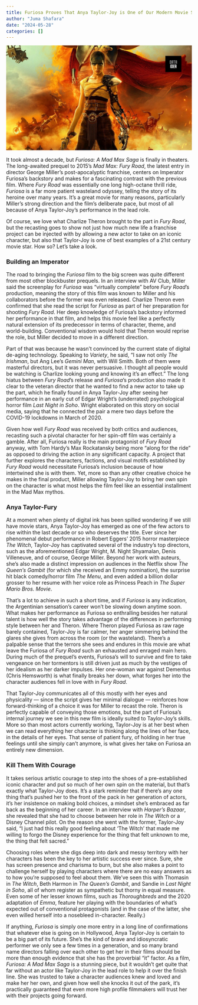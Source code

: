 ```yaml
---
title: Furiosa Proves That Anya Taylor-Joy is One of Our Modern Movie Stars
author: "Juma Shafara"
date: "2024-05-28"
categories: []
---
```


![IMDb](thumbnail.png)

It took almost a decade, but _Furiosa: A Mad Max Saga_ is finally in theaters. The long-awaited prequel to 2015’s _Mad Max: Fury Road_, the latest entry in director George Miller’s post-apocalyptic franchise, centers on Imperator Furiosa’s backstory and makes for a fascinating contrast with the previous film. Where _Fury Road_ was essentially one long high-octane thrill ride, _Furiosa_ is a far more patient wasteland odyssey, telling the story of its heroine over many years. It’s a great movie for many reasons, particularly Miller’s strong direction and the film’s deliberate pace, but most of all because of Anya Taylor-Joy’s performance in the lead role.

Of course, we love what Charlize Theron brought to the part in _Fury Road_, but the recasting goes to show not just how much new life a franchise project can be injected with by allowing a new actor to take on an iconic character, but also that Taylor-Joy is one of best examples of a 21st century movie star. How so? Let’s take a look.

<script async src="https://pagead2.googlesyndication.com/pagead/js/adsbygoogle.js?client=ca-pub-8076040302380238"
     crossorigin="anonymous"></script>

<ins class="adsbygoogle"
     style="display:block; text-align:center;"
     data-ad-layout="in-article"
     data-ad-format="fluid"
     data-ad-client="ca-pub-8076040302380238"
     data-ad-slot="8693891310"></ins>

<script>
     (adsbygoogle = window.adsbygoogle || []).push({});
</script>

### Building an Imperator

The road to bringing the _Furiosa_ film to the big screen was quite different from most other blockbuster prequels. In an interview with AV Club, Miller said the screenplay for _Furiosa_ was “virtually complete” before _Fury Road_’s production, meaning the story of this film was known to Miller and his collaborators before the former was even released. Charlize Theron even confirmed that she read the script for _Furiosa_ as part of her preparation for shooting _Fury Road_. Her deep knowledge of Furiosa’s backstory informed her performance in that film, and helps this movie feel like a perfectly natural extension of its predecessor in terms of character, theme, and world-building. Conventional wisdom would hold that Theron would reprise the role, but Miller decided to move in a different direction.

Part of that was because he wasn’t convinced by the current state of digital de-aging technology. Speaking to _Variety_, he said, “I saw not only _The Irishman_, but Ang Lee’s _Gemini Man_, with Will Smith. Both of them were masterful directors, but it was never persuasive. I thought all people would be watching is Charlize looking young and knowing it’s an effect.” The long hiatus between _Fury Road_’s release and _Furiosa_’s production also made it clear to the veteran director that he wanted to find a new actor to take up the part, which he finally found in Anya Taylor-Joy after seeing her performance in an early cut of Edgar Wright’s (underrated) psychological horror film _Last Night in Soho_. Wright elaborated on this story on social media, saying that he connected the pair a mere two days before the COVID-19 lockdowns in March of 2020.

Given how well _Fury Road_ was received by both critics and audiences, recasting such a pivotal character for her spin-off film was certainly a gamble. After all, Furiosa really is the main protagonist of _Fury Road_ anyway, with Tom Hardy’s Max Rockatansky being more “along for the ride” as opposed to driving the action in any significant capacity. A project that further explores the characters, factions, and visual motifs established by _Fury Road_ would necessitate Furiosa’s inclusion because of how intertwined she is with them. Yet, more so than any other creative choice he makes in the final product, Miller allowing Taylor-Joy to bring her own spin on the character is what most helps the film feel like an essential installment in the Mad Max mythos.

<script async src="https://pagead2.googlesyndication.com/pagead/js/adsbygoogle.js?client=ca-pub-8076040302380238"
     crossorigin="anonymous"></script>

<ins class="adsbygoogle"
     style="display:block; text-align:center;"
     data-ad-layout="in-article"
     data-ad-format="fluid"
     data-ad-client="ca-pub-8076040302380238"
     data-ad-slot="8693891310"></ins>

<script>
     (adsbygoogle = window.adsbygoogle || []).push({});
</script>

### Anya Taylor-Fury

At a moment when plenty of digital ink has been spilled wondering if we still have movie stars, Anya Taylor-Joy has emerged as one of the few actors to rise within the last decade or so who deserves the title. Ever since her phenomenal debut performance in Robert Eggers’ 2015 horror masterpiece _The Witch_, Taylor-Joy has captivated several of the industry’s top directors, such as the aforementioned Edgar Wright, M. Night Shyamalan, Denis Villeneuve, and of course, George Miller. Beyond her work with auteurs, she’s also made a distinct impression on audiences in the Netflix show _The Queen’s Gambit_ (for which she received an Emmy nomination), the surprise hit black comedy/horror film _The Menu_, and even added a billion dollar grosser to her resume with her voice role as Princess Peach in _The Super Mario Bros. Movie_.

That’s a lot to achieve in such a short time, and if _Furiosa_ is any indication, the Argentinian sensation’s career won’t be slowing down anytime soon. What makes her performance as Furiosa so enthralling besides her natural talent is how well the story takes advantage of the differences in performing style between her and Theron. Where Theron played Furiosa as raw rage barely contained, Taylor-Joy is far calmer, her anger simmering behind the glares she gives from across the room (or the wasteland). There’s a palpable sense that the terrors she sees and endures in this movie are what leave the Furiosa of _Fury Road_ such an exhausted and enraged main hero. During much of the prequel’s events, Furiosa’s will to survive and fire to take vengeance on her tormentors is still driven just as much by the vestiges of her idealism as her darker impulses. Her one-woman war against Dementus (Chris Hemsworth) is what finally breaks her down, what forges her into the character audiences fell in love with in _Fury Road_.

That Taylor-Joy communicates all of this mostly with her eyes and physicality — since the script gives her minimal dialogue — reinforces how forward-thinking of a choice it was for Miller to recast the role. Theron is perfectly capable of conveying those emotions, but the part of Furiosa’s internal journey we see in this new film is ideally suited to Taylor-Joy’s skills. More so than most actors currently working, Taylor-Joy is at her best when we can read everything her character is thinking along the lines of her face, in the details of her eyes. That sense of patient fury, of holding in her true feelings until she simply can’t anymore, is what gives her take on Furiosa an entirely new dimension.

<script async src="https://pagead2.googlesyndication.com/pagead/js/adsbygoogle.js?client=ca-pub-8076040302380238"
     crossorigin="anonymous"></script>

<ins class="adsbygoogle"
     style="display:block; text-align:center;"
     data-ad-layout="in-article"
     data-ad-format="fluid"
     data-ad-client="ca-pub-8076040302380238"
     data-ad-slot="8693891310"></ins>

<script>
     (adsbygoogle = window.adsbygoogle || []).push({});
</script>

### Kill Them With Courage

It takes serious artistic courage to step into the shoes of a pre-established iconic character and put so much of her own spin on the material, but that’s exactly what Taylor-Joy does. It’s a stark reminder that if there’s any one thing that’s pushed her to the front of the pack in her generation of actors, it’s her insistence on making bold choices, a mindset she’s embraced as far back as the beginning of her career. In an interview with _Harper’s Bazaar_, she revealed that she had to choose between her role in _The Witch_ or a Disney Channel pilot. On the reason she went with the former, Taylor-Joy said, “I just had this really good feeling about ‘The Witch’ that made me willing to forgo the Disney experience for the thing that felt unknown to me, the thing that felt sacred.”

Choosing roles where she digs deep into dark and messy territory with her characters has been the key to her artistic success ever since. Sure, she has screen presence and charisma to burn, but she also makes a point to challenge herself by playing characters where there are no easy answers as to how you’re supposed to feel about them. We’ve seen this with Thomasin in _The Witch_, Beth Harmon in _The Queen’s Gambit_, and Sandie in _Last Night in Soho_, all of whom register as sympathetic but thorny in equal measure. Even some of her lesser known films, such as _Thoroughbreds_ and the 2020 adaptation of _Emma_, feature her playing with the boundaries of what’s expected out of conventional protagonists (and in the case of the latter, she even willed herself into a nosebleed in-character. Really.)

If anything, _Furiosa_ is simply one more entry in a long line of confirmations that whatever else is going on in Hollywood, Anya Taylor-Joy is certain to be a big part of its future. She’s the kind of brave and idiosyncratic performer we only see a few times in a generation, and so many brand name directors falling over each other to get her in their films should be more than enough evidence that she has the proverbial “it” factor. As a film, _Furiosa: A Mad Max Saga_ is a stunning piece, but it wouldn’t get quite that far without an actor like Taylor-Joy in the lead role to help it over the finish line. She was trusted to take a character audiences knew and loved and make her her own, and given how well she knocks it out of the park, it’s practically guaranteed that even more high profile filmmakers will trust her with their projects going forward.

<script async src="https://pagead2.googlesyndication.com/pagead/js/adsbygoogle.js?client=ca-pub-8076040302380238"
     crossorigin="anonymous"></script>

<ins class="adsbygoogle"
     style="display:block; text-align:center;"
     data-ad-layout="in-article"
     data-ad-format="fluid"
     data-ad-client="ca-pub-8076040302380238"
     data-ad-slot="8693891310"></ins>

<script>
     (adsbygoogle = window.adsbygoogle || []).push({});
</script>
